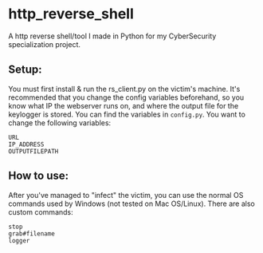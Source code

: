 # http_reverse_shell
A http reverse shell/tool I made in Python for my CyberSecurity specialization project.

## Setup:
You must first install & run the rs_client.py on the victim's machine. It's recommended that you change the config variables beforehand, so you know what IP the webserver runs on, and where the output file for the keylogger is stored. You can find the variables in `config.py`. You want to change the following variables: 
```
URL
IP_ADDRESS
OUTPUTFILEPATH
```
## How to use:
After you've managed to "infect" the victim, you can use the normal OS commands used by Windows (not tested on Mac OS/Linux). There are also custom commands: 
```
stop
grab#filename
logger
```
